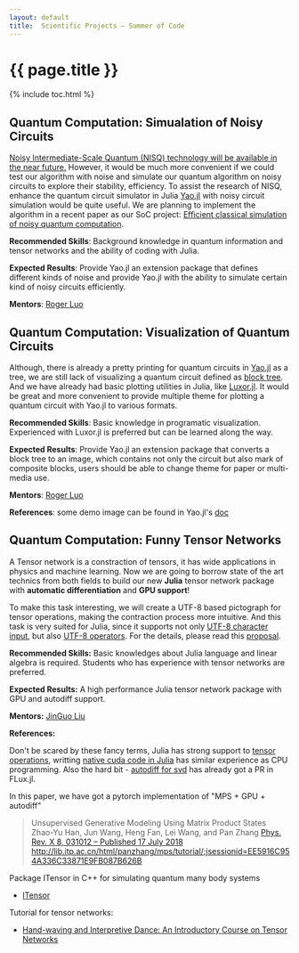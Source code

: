 ```yaml
---
layout: default
title:  Scientific Projects – Summer of Code
---
```


# {{ page.title }}

{% include toc.html %}



## Quantum Computation: Simualation of Noisy Circuits

[Noisy Intermediate-Scale Quantum (NISQ) technology will be available in the near future.](https://arxiv.org/abs/1801.00862) However, it would be much more convenient if we could test our algorithm with noise and simulate our quantum algorithm on noisy circuits to explore their stability, efficiency. To assist the research of NISQ, enhance the quantum circuit simulator in Julia [Yao.jl](https://github.com/QuantumBFS/Yao.jl) with noisy circuit simulation would be quite useful. We are planning to implement the algorithm in a recent paper as our SoC project: [Efficient classical simulation of noisy quantum computation](https://arxiv.org/pdf/1810.03176.pdf).

**Recommended Skills**: Background knowledge in quantum information and tensor networks and the ability of coding with Julia.

**Expected Results**: Provide Yao.jl an extension package that defines different kinds of noise and provide Yao.jl with the ability to simulate certain kind of noisy circuits efficiently.

**Mentors**: [Roger Luo](https://github.com/Roger-luo/)

## Quantum Computation: Visualization of Quantum Circuits

Although, there is already a pretty printing for quantum circuits in [Yao.jl](https://github.com/QuantumBFS/Yao.jl) as a tree, we are still lack of visualizing a quantum circuit defined as [block tree](https://quantumbfs.github.io/Yao.jl/latest/man/blocks/). And we have already had basic plotting utilities in Julia, like [Luxor.jl](https://github.com/JuliaGraphics/Luxor.jl). It would be great and more convenient to provide multiple theme for plotting a quantum circuit with Yao.jl to various formats.

**Recommended Skills**: Basic knowledge in programatic visualization. Experienced with Luxor.jl is preferred but can be learned along the way.

**Expected Results**: Provide Yao.jl an extension package that converts a block tree to an image, which contains not only the circuit but also mark of composite blocks, users should be able to change theme for paper or multi-media use.

**Mentors**: [Roger Luo](https://github.com/Roger-luo/)

**References**: some demo image can be found in Yao.jl's [doc](https://quantumbfs.github.io/Yao.jl/latest/tutorial/QFT/)


## Quantum Computation: Funny Tensor Networks

A Tensor network is a constraction of tensors, it has wide applications in physics and machine learning. Now we are going to borrow state of the art technics from both fields to build our new **Julia** tensor network package with **automatic differentiation** and **GPU support**!

To make this task interesting, we will create a UTF-8 based pictograph for tensor operations, making the contraction process more intuitive. And this task is very suited for Julia, since it supports not only [UTF-8 character input](https://docs.julialang.org/en/v0.6.0/manual/unicode-input/), but also [UTF-8 operators](https://github.com/JuliaLang/julia/blob/c200b4cdb9620b6df369ae3c735cf3af30b6a47f/src/julia-parser.scm). For the details, please read this [proposal](https://github.com/QuantumBFS/FunnyTN.jl/blob/master/docs/src/dev/proposal.md).

**Recommended Skills:** Basic knowledges about Julia language and linear algebra is required. Students who has experience with tensor networks are preferred.

**Expected Results:** A high performance Julia tensor network package with GPU and autodiff support.

**Mentors:** [JinGuo Liu](https://github.com/GiggleLiu)

**References:**

Don't be scared by these fancy terms, Julia has strong support to [tensor operations](https://github.com/Jutho/TensorOperations.jl), writting [native cuda code in Julia](https://julialang.org/blog/2017/03/cudanative) has similar experience as CPU programming. Also the hard bit - [autodiff for svd](https://github.com/FluxML/Flux.jl/pull/474) has already got a PR in FLux.jl.

In this paper, we have got a pytorch implementation of "MPS + GPU + autodiff"

> Unsupervised Generative Modeling Using Matrix Product States
> Zhao-Yu Han, Jun Wang, Heng Fan, Lei Wang, and Pan Zhang
> [Phys. Rev. X 8, 031012 – Published 17 July 2018](https://journals.aps.org/prx/abstract/10.1103/PhysRevX.8.031012)
> http://lib.itp.ac.cn/html/panzhang/mps/tutorial/;jsessionid=EE5916C954A336C33871E9FB087B626B

Package ITensor in C++ for simulating quantum many body systems
* [ITensor](http://itensor.org/)

Tutorial for tensor networks:

* [Hand-waving and Interpretive Dance: An Introductory Course on Tensor Networks](https://arxiv.org/abs/1603.03039)
